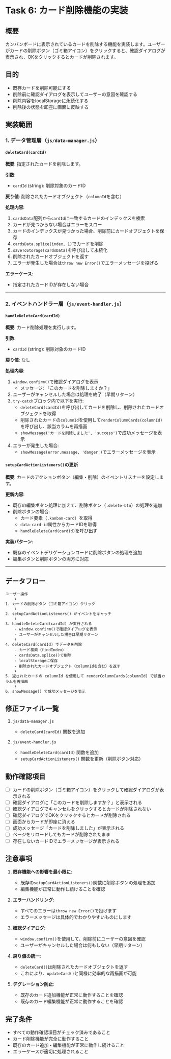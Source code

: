 # Task 6: カード削除機能の実装

## 概要

カンバンボードに表示されているカードを削除する機能を実装します。ユーザーがカードの削除ボタン（ゴミ箱アイコン）をクリックすると、確認ダイアログが表示され、OKをクリックするとカードが削除されます。

## 目的

- 既存カードを削除可能にする
- 削除前に確認ダイアログを表示してユーザーの意図を確認する
- 削除内容をlocalStorageに永続化する
- 削除後の状態を即座に画面に反映する

## 実装範囲

### 1. データ管理層（`js/data-manager.js`）

#### `deleteCard(cardId)`

**概要**: 指定されたカードを削除します。

**引数**:
- `cardId` (string): 削除対象のカードID

**戻り値**: 削除されたカードオブジェクト（`columnId`を含む）

**処理内容**:
1. `cardsData`配列から`cardId`に一致するカードのインデックスを検索
2. カードが見つからない場合はエラーをスロー
3. カードのインデックスが見つかった場合、削除前にカードオブジェクトを保存
4. `cardsData.splice(index, 1)`でカードを削除
5. `saveToStorage(cardsData)`を呼び出して永続化
6. 削除されたカードオブジェクトを返す
7. エラーが発生した場合は`throw new Error()`でエラーメッセージを投げる

**エラーケース**:
- 指定されたカードIDが存在しない場合

---

### 2. イベントハンドラー層（`js/event-handler.js`）

#### `handleDeleteCard(cardId)`

**概要**: カード削除処理を実行します。

**引数**:
- `cardId` (string): 削除対象のカードID

**戻り値**: なし

**処理内容**:
1. `window.confirm()`で確認ダイアログを表示
   - メッセージ: 「このカードを削除しますか？」
2. ユーザーがキャンセルした場合は処理を終了（早期リターン）
3. `try-catch`ブロック内で以下を実行:
   - `deleteCard(cardId)`を呼び出してカードを削除し、削除されたカードオブジェクトを取得
   - 削除されたカードの`columnId`を使用して`renderColumnCards(columnId)`を呼び出し、該当カラムを再描画
   - `showMessage('カードを削除しました', 'success')`で成功メッセージを表示
4. エラーが発生した場合:
   - `showMessage(error.message, 'danger')`でエラーメッセージを表示

#### `setupCardActionListeners()`の更新

**概要**: カードのアクションボタン（編集・削除）のイベントリスナーを設定します。

**更新内容**:
- 既存の編集ボタン処理に加えて、削除ボタン（`.delete-btn`）の処理を追加
- 削除ボタンの場合:
  - カード要素（`.kanban-card`）を取得
  - `data-card-id`属性からカードIDを取得
  - `handleDeleteCard(cardId)`を呼び出す

**実装パターン**:
- 既存のイベントデリゲーションコードに削除ボタンの処理を追加
- 編集ボタンと削除ボタンの両方に対応

---

## データフロー

```
ユーザー操作
    ↓
1. カードの削除ボタン（ゴミ箱アイコン）クリック
    ↓
2. setupCardActionListeners() がイベントをキャッチ
    ↓
3. handleDeleteCard(cardId) が実行される
    - window.confirm()で確認ダイアログを表示
    - ユーザーがキャンセルした場合は早期リターン
    ↓
4. deleteCard(cardId) でデータを削除
    - カード検索（findIndex）
    - cardsData.splice()で削除
    - localStorageに保存
    - 削除されたカードオブジェクト（columnIdを含む）を返す
    ↓
5. 返されたカードの columnId を使用して renderColumnCards(columnId) で該当カラムを再描画
    ↓
6. showMessage() で成功メッセージを表示
```

## 修正ファイル一覧

1. `js/data-manager.js`
   - `deleteCard(cardId)` 関数を追加

2. `js/event-handler.js`
   - `handleDeleteCard(cardId)` 関数を追加
   - `setupCardActionListeners()` 関数を更新（削除ボタン対応）

## 動作確認項目

- [ ] カードの削除ボタン（ゴミ箱アイコン）をクリックして確認ダイアログが表示される
- [ ] 確認ダイアログに「このカードを削除しますか？」と表示される
- [ ] 確認ダイアログでキャンセルをクリックするとカードが削除されない
- [ ] 確認ダイアログでOKをクリックするとカードが削除される
- [ ] 画面からカードが即座に消える
- [ ] 成功メッセージ「カードを削除しました」が表示される
- [ ] ページをリロードしてもカードが削除されたまま
- [ ] 存在しないカードIDでエラーメッセージが表示される

## 注意事項

1. **既存機能への影響を最小限に**:
   - 既存の`setupCardActionListeners()`関数に削除ボタンの処理を追加
   - 編集機能が正常に動作し続けることを確認

2. **エラーハンドリング**:
   - すべてのエラーは`throw new Error()`で投げます
   - エラーメッセージは具体的でわかりやすいものにします

3. **確認ダイアログ**:
   - `window.confirm()`を使用して、削除前にユーザーの意図を確認
   - ユーザーがキャンセルした場合は何もしない（早期リターン）

4. **戻り値の統一**:
   - `deleteCard()`は削除されたカードオブジェクトを返す
   - これにより、`updateCard()`と同様に効率的な再描画が可能

5. **デグレーション防止**:
   - 既存のカード追加機能が正常に動作することを確認
   - 既存のカード編集機能が正常に動作することを確認

## 完了条件

- すべての動作確認項目がチェック済みであること
- カード削除機能が完全に動作すること
- 既存のカード追加・編集機能が正常に動作し続けること
- エラーケースが適切に処理されること
